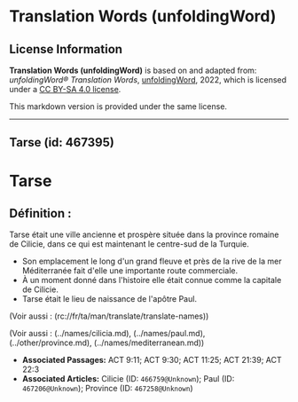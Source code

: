 # Translation Words (unfoldingWord)

## License Information

**Translation Words (unfoldingWord)** is based on and adapted from: _unfoldingWord® Translation Words_, [unfoldingWord](https://unfoldingword.org/utw), 2022, which is licensed under a [CC BY-SA 4.0 license](https://creativecommons.org/licenses/by-sa/4.0/legalcode.en).

This markdown version is provided under the same license.



--------------------------------

## Tarse (id: 467395)

Tarse
=====

Définition :
------------

Tarse était une ville ancienne et prospère située dans la province romaine de Cilicie, dans ce qui est maintenant le centre\-sud de la Turquie.

* Son emplacement le long d'un grand fleuve et près de la rive de la mer Méditerranée fait d'elle une importante route commerciale.
* À un moment donné dans l'histoire elle était connue comme la capitale de Cilicie.
* Tarse était le lieu de naissance de l'apôtre Paul.

(Voir aussi : (rc://fr/ta/man/translate/translate\-names))

(Voir aussi : (../names/cilicia.md), (../names/paul.md), (../other/province.md), (../names/mediterranean.md))

* **Associated Passages:** ACT 9:11; ACT 9:30; ACT 11:25; ACT 21:39; ACT 22:3
* **Associated Articles:** Cilicie (ID: `466759@Unknown`); Paul (ID: `467206@Unknown`); Province (ID: `467258@Unknown`)

